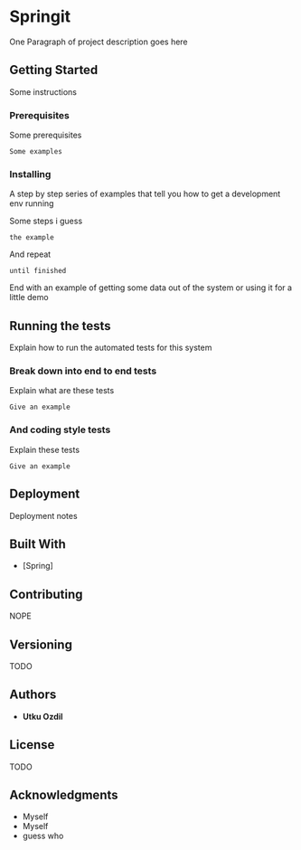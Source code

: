 # Springit

One Paragraph of project description goes here

## Getting Started

Some instructions

### Prerequisites

Some prerequisites
```
Some examples
```

### Installing

A step by step series of examples that tell you how to get a development env running

Some steps i guess

```
the example
```

And repeat

```
until finished
```

End with an example of getting some data out of the system or using it for a little demo

## Running the tests

Explain how to run the automated tests for this system

### Break down into end to end tests

Explain what are these tests

```
Give an example
```

### And coding style tests

Explain these tests

```
Give an example
```

## Deployment

Deployment notes

## Built With

* [Spring]

## Contributing

NOPE

## Versioning

TODO

## Authors

* **Utku Ozdil**

## License

TODO

## Acknowledgments

* Myself
* Myself
* guess who
